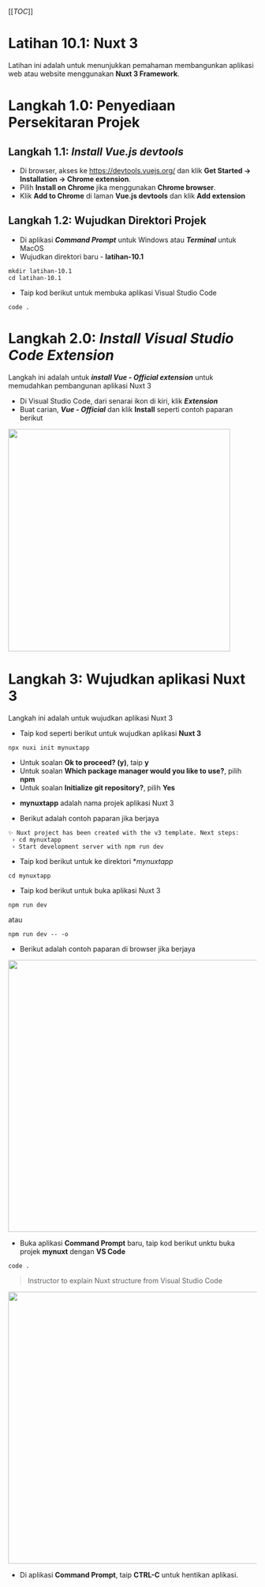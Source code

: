 [[_TOC_]]

# Latihan 10.1: Nuxt 3
Latihan ini adalah untuk menunjukkan pemahaman membangunkan aplikasi web atau website menggunakan **Nuxt 3 Framework**. 

# Langkah 1.0: Penyediaan Persekitaran Projek

## Langkah 1.1: _Install Vue.js devtools_
* Di browser, akses ke https://devtools.vuejs.org/ dan klik **Get Started -> Installation -> Chrome extension**.
* Pilih **Install on Chrome** jika menggunakan **Chrome browser**.
* Klik **Add to Chrome** di laman **Vue.js devtools** dan klik **Add extension**


## Langkah 1.2: Wujudkan Direktori Projek
*  Di aplikasi ***Command Prompt*** untuk Windows atau ***Terminal*** untuk MacOS
*  Wujudkan direktori baru - **latihan-10.1**

```
mkdir latihan-10.1
cd latihan-10.1
```

* Taip kod berikut untuk membuka aplikasi Visual Studio Code

```
code .
```

# Langkah 2.0: _Install Visual Studio Code Extension_
Langkah ini adalah untuk _**install Vue - Official extension**_ untuk memudahkan pembangunan aplikasi Nuxt 3

* Di Visual Studio Code, dari senarai ikon di kiri, klik _**Extension**_
* Buat carian, _**Vue - Official**_ dan klik **Install** seperti contoh paparan berikut

<img src="https://code.cloud-connect.asia/msp/akademi-cloud-connect/training-modules/pembangunan-aplikasi-moden/uploads/ef10b95e95a5615b4cb178b1ce5f6484/image.png" width=450>

# Langkah 3: Wujudkan aplikasi Nuxt 3
Langkah ini adalah untuk wujudkan aplikasi Nuxt 3

* Taip kod seperti berikut untuk wujudkan aplikasi **Nuxt 3**

```
npx nuxi init mynuxtapp
```

* Untuk soalan **Ok to proceed? (y)**, taip **y**
* Untuk soalan **Which package manager would you like to use?**, pilih **npm**
* Untuk soalan **Initialize git repository?**, pilih **Yes**


- **mynuxtapp** adalah nama projek aplikasi Nuxt 3

* Berikut adalah contoh paparan jika berjaya

```
✨ Nuxt project has been created with the v3 template. Next steps:
 › cd mynuxtapp
 › Start development server with npm run dev
```

* Taip kod berikut untuk ke direktori **mynuxtapp*

```
cd mynuxtapp
```

* Taip kod berikut untuk buka aplikasi Nuxt 3

```
npm run dev

```
atau

```
npm run dev -- -o
```

* Berikut adalah contoh paparan di browser jika berjaya

<img src="https://code.cloud-connect.asia/msp/akademi-cloud-connect/training-modules/pembangunan-aplikasi-moden/uploads/87a5b303a6ff8434d3d58390249a5ba6/image.png" width=550>

* Buka aplikasi **Command Prompt** baru, taip kod berikut unktu buka projek **mynuxt** dengan **VS Code**

```
code .
```
> Instructor to explain Nuxt structure from Visual Studio Code

<img src="https://code.cloud-connect.asia/msp/akademi-cloud-connect/training-modules/pembangunan-aplikasi-moden/uploads/c36a54c85bea905f4e9d7b65f4bea395/image.png" width=550>

* Di aplikasi **Command Prompt**, taip **CTRL-C** untuk hentikan aplikasi.
